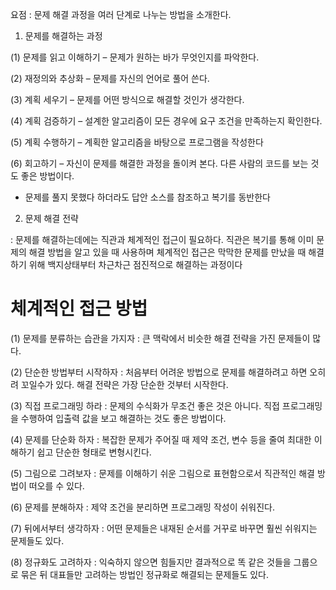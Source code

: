 요점 : 문제 해결 과정을 여러 단계로 나누는 방법을 소개한다.

 

1. 문제를 해결하는 과정

 

(1) 문제를 읽고 이해하기 – 문제가 원하는 바가 무엇인지를 파악한다.

(2) 재정의와 추상화 – 문제를 자신의 언어로 풀어 쓴다.

(3) 계획 세우기 – 문제를 어떤 방식으로 해결할 것인가 생각한다.

(4) 계획 검증하기 – 설계한 알고리즘이 모든 경우에 요구 조건을 만족하는지 확인한다.

(5) 계획 수행하기 – 계획한 알고리즘을 바탕으로 프로그램을 작성한다

(6) 회고하기 – 자신이 문제를 해결한 과정을 돌이켜 본다. 다른 사람의 코드를 보는 것도 좋은 방법이다.

 

* 문제를 풀지 못했다 하더라도 답안 소스를 참조하고 복기를 동반한다

 

 

2. 문제 해결 전략

 

: 문제를 해결하는데에는 직관과 체계적인 접근이 필요하다. 직관은 복기를 통해 이미 문제의 해결 방법을 알고 있을 때 사용하며 체계적인 접근은 막막한 문제를 만났을 때 해결하기 위해 백지상태부터 차근차근 점진적으로 해결하는 과정이다

 

 

# 체계적인 접근 방법

 

(1) 문제를 분류하는 습관을 가지자 : 큰 맥락에서 비슷한 해결 전략을 가진 문제들이 많다.

 

(2) 단순한 방법부터 시작하자 : 처음부터 어려운 방법으로 문제를 해결하려고 하면 오히려 꼬일수가 있다. 해결 전략은 가장 단순한 것부터 시작한다.

 

(3) 직접 프로그래밍 하라 : 문제의 수식화가 무조건 좋은 것은 아니다. 직접 프로그래밍을 수행하여 입출력 값을 보고 해결하는 것도 좋은 방법이다.

 

(4) 문제를 단순화 하자 : 복잡한 문제가 주어질 때 제약 조건, 변수 등을 줄여 최대한 이해하기 쉽고 단순한 형태로 변형시킨다.

 

(5) 그림으로 그려보자 : 문제를 이해하기 쉬운 그림으로 표현함으로서 직관적인 해결 방법이 떠오를 수 있다.

 

(6) 문제를 분해하자 : 제약 조건을 분리하면 프로그래밍 작성이 쉬워진다.

 

(7) 뒤에서부터 생각하자 : 어떤 문제들은 내재된 순서를 거꾸로 바꾸면 훨씬 쉬워지는 문제들도 있다.

 

(8) 정규화도 고려하자 : 익숙하지 않으면 힘들지만 결과적으로 똑 같은 것들을 그룹으로 묶은 뒤 대표들만 고려하는 방법인 정규화로 해결되는 문제들도 있다.
